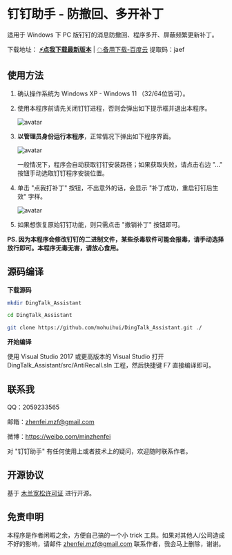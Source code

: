 # 钉钉助手 - 防撤回、多开补丁

适用于 Windows 下 PC 版钉钉的消息防撤回、程序多开、屏蔽频繁更新补丁。

下载地址：
**[⚡️点我下载最新版本](https://github.com/mohuihui/DingTalk_Assistant/releases/download/v0.3/DTAssist_v0.3.20220721.zip)** |
[☁备用下载-百度云](https://pan.baidu.com/s/10asYIfCzN8yDwNqw-uBa5A?pwd=jaef) 提取码：jaef

## 使用方法

1. 确认操作系统为 Windows XP - Windows 11 （32/64位皆可）。

2. 使用本程序前请先关闭钉钉进程，否则会弹出如下提示框并退出本程序。

    ![avatar](screenshot/kill_dingtalk.png)

3. **以管理员身份运行本程序**，正常情况下弹出如下程序界面。

    ![avatar](screenshot/start_patch.png)
    
    一般情况下，程序会自动获取钉钉安装路径；如果获取失败，请点击右边 "..." 按钮手动选取钉钉程序安装位置。

4. 单击 "点我打补丁" 按钮，不出意外的话，会显示 "补丁成功，重启钉钉后生效" 字样。
    
    ![avatar](screenshot/patched.png)

5. 如果想恢复原始钉钉功能，则只需点击 "撤销补丁" 按钮即可。

**PS. 因为本程序会修改钉钉的二进制文件，某些杀毒软件可能会报毒，请手动选择放行即可。本程序无毒无害，请放心食用。**

## 源码编译

**下载源码**

```bash
mkdir DingTalk_Assistant

cd DingTalk_Assistant

git clone https://github.com/mohuihui/DingTalk_Assistant.git ./

```

**开始编译**

使用 Visual Studio 2017 或更高版本的 Visual Studio 打开 DingTalk_Assistant/src/AntiRecall.sln 工程，然后快捷键 F7 直接编译即可。

## 联系我

QQ：2059233565

邮箱：zhenfei.mzf@gmail.com

微博：https://weibo.com/minzhenfei

对 "钉钉助手" 有任何使用上或者技术上的疑问，欢迎随时联系作者。

## 开源协议

基于 [木兰宽松许可证](https://license.coscl.org.cn/MulanPSL/) 进行开源。

## 免责申明

本程序是作者闲暇之余，方便自己搞的一个小 trick 工具。如果对其他人/公司造成不好的影响，请邮件 zhenfei.mzf@gmail.com 联系作者，我会马上删除，谢谢。
